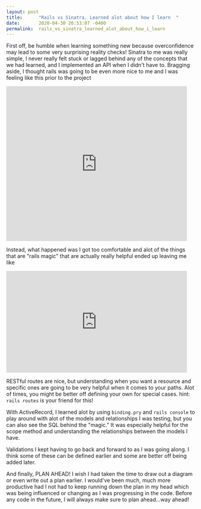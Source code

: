 ```yaml
---
layout: post
title:      "Rails vs Sinatra. Learned alot about how I learn  "
date:       2020-04-30 20:53:07 -0400
permalink:  rails_vs_sinatra_learned_alot_about_how_i_learn
---
```


First off, be humble when learning something new because overconfidence may lead to some very surprising reality checks!
Sinatra to me was really simple, I never really felt stuck or lagged behind any of the concepts that we had learned, and I implemented an API when I didn't have to. Bragging aside, I thought rails was going to be even more nice to me and I was feeling like this prior to the project

<iframe src="https://giphy.com/embed/W9lzJDwciz6bS" width="480" height="411" frameBorder="0" class="giphy-embed" allowFullScreen></iframe>

Instead, what happened was I got too comfortable and alot of the things that are "rails magic" that are actually really helpful ended up leaving me like 
<iframe src="https://gifer.com/embed/BEAI" width=480 height=270.000 frameBorder="0" allowFullScreen></iframe>

RESTful routes are nice, but understanding when you want a resource and specific ones are going to be very helpful when it comes to your paths. Alot of times, you might be better off defining your own for special cases. hint: `rails routes` is your friend for this!

With ActiveRecord, I learned alot by using  `binding.pry` and `rails console` to play around with alot of the models and relationships I was testing, but you can also see the SQL behind the "magic." It was especially helpful for the scope method and understanding the relationships between the models I have.

Validations I kept having to go back and forward to as I was going along. I think some of these can be defined earlier and some are better off being added later. 

And finally, PLAN AHEAD! I wish I had taken the time to draw out a diagram or even write out a plan earlier. I would've been much, much more productive had I not had to keep running down the plan in my head which was being influenced or changing as I was progressing in the code. Before any code in the future, I will always make sure to plan ahead...way ahead! 
